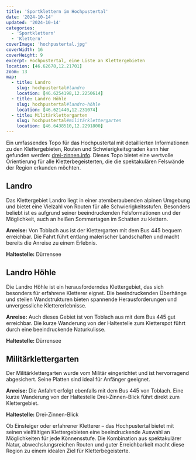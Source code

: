 ```yaml
---
title: 'Sportklettern im Hochpustertal'
date: '2024-10-14'
updated: '2024-10-14'
categories:
  - 'Sportklettern'
  - 'Klettern'
coverImage: 'hochpustertal.jpg'
coverWidth: 16
coverHeight: 9
excerpt: Hochpustertal, eine Liste an Klettergebieten 
location: [46.62678,12.21701]
zoom: 13
map:
  - title: Landro
    slug: hochpustertal#landro
    location: [46.6254198,12.2250614]
  - title: Landro Höhle
    slug: hochpustertal#landro-höhle
    location: [46.621440,12.231074]
  - title: Militärklettergarten
    slug: hochpustertal#militärklettergarten
    location: [46.6438510,12.2291800]
---
```


Ein umfassendes Topo für das Hochpustertal mit detaillierten Informationen zu den Klettergebieten, Routen und Schwierigkeitsgraden kann hier gefunden werden: [drei-zinnen.info](https://www.drei-zinnen.info/media/a5ca3153-0af6-4c70-a1cd-49e6d9c2c1c1/broschure-klettergaerten-definitiv.pdf). Dieses Topo bietet eine wertvolle Orientierung für alle Kletterbegeisterten, die die spektakulären Felswände der Region erkunden möchten.

## Landro

Das Klettergebiet Landro liegt in einer atemberaubenden alpinen Umgebung und bietet eine Vielzahl von Routen für alle Schwierigkeitsstufen. Besonders beliebt ist es aufgrund seiner beeindruckenden Felsformationen und der Möglichkeit, auch an heißen Sommertagen im Schatten zu klettern.

**Anreise:** Von Toblach aus ist der Klettergarten mit dem Bus 445 bequem erreichbar. Die Fahrt führt entlang malerischer Landschaften und macht bereits die Anreise zu einem Erlebnis.

**Haltestelle:** Dürrensee

## Landro Höhle

Die Landro Höhle ist ein herausforderndes Klettergebiet, das sich besonders für erfahrene Kletterer eignet. Die beeindruckenden Überhänge und steilen Wandstrukturen bieten spannende Herausforderungen und unvergessliche Klettererlebnisse.

**Anreise:** Auch dieses Gebiet ist von Toblach aus mit dem Bus 445 gut erreichbar. Die kurze Wanderung von der Haltestelle zum Kletterspot führt durch eine beeindruckende Naturkulisse.

**Haltestelle:** Dürrensee

## Militärklettergarten

Der Militärklettergarten wurde vom Militär eingerichtet und ist hervorragend abgesichert. Seine Platten sind ideal für Anfänger geeignet.

**Anreise:** Die Anfahrt erfolgt ebenfalls mit dem Bus 445 von Toblach. Eine kurze Wanderung von der Haltestelle Drei-Zinnen-Blick führt direkt zum Klettergebiet.

**Haltestelle:** Drei-Zinnen-Blick

Ob Einsteiger oder erfahrener Kletterer – das Hochpustertal bietet mit seinen vielfältigen Klettergebieten eine beeindruckende Auswahl an Möglichkeiten für jede Könnensstufe. Die Kombination aus spektakulärer Natur, abwechslungsreichen Routen und guter Erreichbarkeit macht diese Region zu einem idealen Ziel für Kletterbegeisterte.